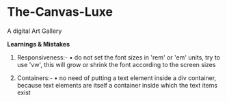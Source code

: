 # The-Canvas-Luxe
A digital Art Gallery


<strong>Learnings & Mistakes</strong>
1. Responsiveness:-
   • do not set the font sizes in 'rem' or 'em' units, try to use 'vw', this will grow or shrink the font according to the screen sizes

2. Containers:-
   • no need of putting a text element inside a div container, because text elements are itself a container inside which the text items exist
